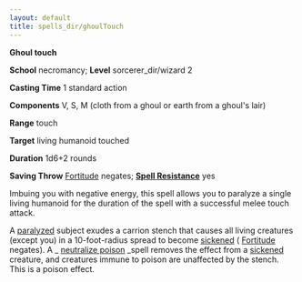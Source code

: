 ```yaml
---
layout: default
title: spells_dir/ghoulTouch
---
```

 **Ghoul touch**

**School** necromancy; **Level** sorcerer_dir/wizard 2

**Casting Time** 1 standard action

**Components** V, S, M (cloth from a ghoul or earth from a ghoul's lair)

**Range** touch

**Target** living humanoid touched

**Duration** 1d6+2 rounds

**Saving Throw** [Fortitude](../combat#_fortitude) negates; **[Spell Resistance](../glossary#_spell-resistance)** yes

Imbuing you with negative energy, this spell allows you to paralyze a single living humanoid for the duration of the spell with a successful melee touch attack.

A [paralyzed](../glossary#_paralyzed) subject exudes a carrion stench that causes all living creatures (except you) in a 10-foot-radius spread to become [sickened](../glossary#_sickened) ( [Fortitude](../combat#_fortitude) negates). A _ [neutralize poison](neutralizePoison#_neutralize-poison) _spell removes the effect from a [sickened](../glossary#_sickened) creature, and creatures immune to poison are unaffected by the stench. This is a poison effect.

